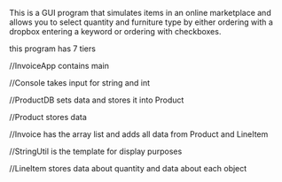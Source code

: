 This is a GUI program that simulates items in an online marketplace and allows you to select quantity and furniture type by either ordering with a dropbox entering a keyword or ordering with checkboxes.

this program has 7 tiers

//InvoiceApp contains main

//Console takes input for string and int

//ProductDB sets data and stores it into Product

//Product stores data

//Invoice has the array list and adds all data from Product and LineItem 

//StringUtil is the template for display purposes

//LineItem stores data about quantity and data about each object
